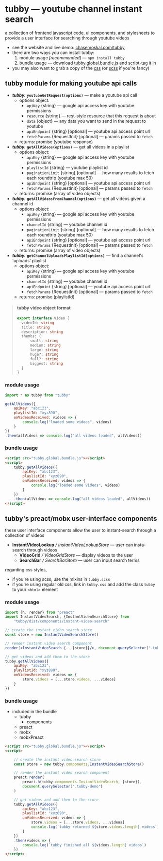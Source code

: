 
# tubby — youtube channel instant search

a collection of frontend javascript code, ui components, and stylesheets to provide a user interface for searching through youtube videos

- see the website and live demo: [chasemoskal.com/tubby](https://chasemoskal.com/tubby/)
- there are two ways you can install tubby:
	1. module usage *[recommended]* — `npm install tubby`
	2. bundle usage — download [tubby.global.bundle.js](https://raw.githubusercontent.com/chase-moskal/tubby/gh-pages/dist/tubby.global.bundle.js) and script-tag it in
- you may also want to grab a copy of the [css](https://raw.githubusercontent.com/chase-moskal/tubby/gh-pages/dist/tubby.css) (or [scss](https://raw.githubusercontent.com/chase-moskal/tubby/master/source/tubby.scss) if you're fancy)

## tubby module for making youtube api calls

- ***tubby.*** **`youtubeGetRequest(options)`** — make a youtube api call
	- options object:
		- `apiKey` {string} — google api access key with youtube permissions
		- `resource` {string} — rest-style resource that this request is about
		- `data` {object} — any data you want to send in the request to youtube
		- `apiEndpoint` {string} [optional] — youtube api access point url
		- `fetchParams` {RequestInit} [optional] — params passed to `fetch`
	- returns: promise (youtube response)
- ***tubby.*** **`getAllVideos(options)`** — get all videos in a playlist
	- options object:
		- `apiKey` {string} — google api access key with youtube permissions
		- `playlistId` {string} — youtube playlist id
		- `paginationLimit` {string} [optional] — how many results to fetch each roundtrip (youtube max 50)
		- `apiEndpoint` {string} [optional] — youtube api access point url
		- `fetchParams` {RequestInit} [optional] — params passed to `fetch`
	- returns: promise (array of video objects)
- ***tubby.*** **`getAllVideosFromChannel(options)`** — get all videos given a
	channel id
	- options object:
		- `apiKey` {string} — google api access key with youtube permissions
		- `channelId` {string} — youtube channel id
		- `paginationLimit` {string} [optional] — how many results to fetch each roundtrip (youtube max 50)
		- `apiEndpoint` {string} [optional] — youtube api access point url
		- `fetchParams` {RequestInit} [optional] — params passed to `fetch`
	- returns: promise (array of video objects)
- ***tubby.*** **`getChannelUploadsPlaylistId(options)`** — find a channel's 
	'uploads' playlist
	- options object:
		- `apiKey` {string} — google api access key with youtube permissions
		- `channelId` {string} — youtube channel id
		- `apiEndpoint` {string} [optional] — youtube api access point url
		- `fetchParams` {RequestInit} [optional] — params passed to `fetch`
	- returns: promise (playlistId)

> #### tubby video object format
>
> ```typescript
> export interface Video {
> 	videoId: string
> 	title: string
> 	description: string
> 	thumbs: {
> 		small: string
> 		medium: string
> 		large: string
> 		huge?: string
> 		full?: string
> 		biggest: string
> 	}
> }
> ```

### module usage

```javascript
import * as tubby from "tubby"

getAllVideos({
	apiKey: "abc123",
	playlistId: "xyz890",
	onVideosReceived: videos => {
		console.log("loaded some videos", videos)
	}
})
.then(allVideos => console.log("all videos loaded", allVideos))
```

### bundle usage

```html
<script src="tubby.global.bundle.js"></script>
<script>
	tubby.getAllVideos({
		apiKey: "abc123",
		playlistId: "xyz890",
		onVideosReceived: videos => {
			console.log("loaded some videos", videos)
		}
	})
	.then(allVideos => console.log("all videos loaded", allVideos))
</script>
```

## tubby's preact/mobx user-interface components

these user interface components allow the user to instant-search through a collection of videos

- **InstantVideoLookup** */ InstantVideoLookupStore* — user can insta-search through videos
	- **VideoGrid** */ VideoGridStore* — display videos to the user
	- **SearchBar** */ SearchBarStore* — user can input search terms

regarding css styles,
- if you're using scss, use the mixins in `tubby.scss`
- if you're using regular old css, link in `tubby.css` and add the class `tubby` to your `<html>` element

### module usage

```jsx
import {h, render} from "preact"
import InstantVideoSearch, {InstantVideoSearchStore} from 
	"tubby/dist/components/instant-video-search"

// create the instant video search store
const store = new InstantVideoSearchStore()

// render instant video search component
render(<InstantVideoSearch {...{store}}/>, document.querySelector(".tubby-demo"))

// get videos and add them to the store
tubby.getAllVideos({
	apiKey: "abc123",
	playlistId: "xyz890",
	onVideosReceived: videos => {
		store.videos = [...store.videos, ...videos]
	}
})
```

### bundle usage

- included in the bundle
	- tubby
		- components
	- preact
	- mobx
	- mobxPreact

```html
<script src="tubby.global.bundle.js"></script>
<script>

	// create the instant video search store
	const store = new tubby.components.InstantVideoSearchStore()

	// render the instant video search component
	preact.render(
		preact.h(tubby.components.InstantVideoSearch, {store}),
		document.querySelector(".tubby-demo")
	)

	// get videos and add them to the store
	tubby.getAllVideos({
		apiKey: "abc123",
		playlistId: "xyz890",
		onVideosReceived: videos => {
			store.videos = [...store.videos, ...videos]
			console.log(`tubby returned ${store.videos.length} videos`)
		}
	})
	.then(videos => {
		console.log(`tubby finished all ${videos.length} videos`)
	})
</script>
```
